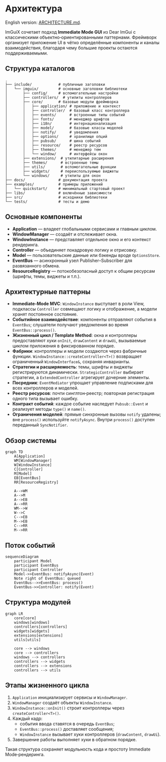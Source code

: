 # Архитектура

English version: [ARCHITECTURE.md](ARCHITECTURE.md).

ImGuiX сочетает подход **Immediate Mode GUI** из Dear ImGui с классическими
объектно‑ориентированными паттернами. Фреймворк организует приложение UI в
чётко определённые компоненты и каналы взаимодействия, благодаря чему большие
проекты остаются поддерживаемыми.

## Структура каталогов

```
.
├── include/            # публичные заголовки
│   └── imguix/         # основные заголовки библиотеки
│       ├── config/     # вспомогательные настройки
│       ├── controllers/  # утилиты контроллеров
│       ├── core/       # базовые модули фреймворка
│       │   ├── application/ # приложение и контекст
│       │   ├── controller/  # базовый класс контроллера
│       │   ├── events/      # встроенные типы событий
│       │   ├── fonts/       # менеджер шрифтов
│       │   ├── i18n/        # интернационализация
│       │   ├── model/       # базовые классы моделей
│       │   ├── notify/      # уведомления
│       │   ├── options/     # хранилище опций
│       │   ├── pubsub/      # шина событий
│       │   ├── resource/    # реестр ресурсов
│       │   ├── themes/      # менеджер тем
│       │   └── window/      # интерфейсы окон
│       ├── extensions/  # утилитарные расширения
│       ├── themes/      # встроенные темы
│       ├── utils/       # вспомогательные функции
│       ├── widgets/     # переиспользуемые виджеты
│       └── windows/     # утилиты для окон
├── docs/               # документация проекта
├── examples/           # примеры приложений
│   └── quickstart/     # минимальный стартовый проект
├── libs/               # включённые зависимости
├── src/                # исходники библиотеки
└── tests/              # тесты и демо
```

## Основные компоненты
- **Application** — владеет глобальными сервисами и главным циклом.
- **WindowManager** — создаёт и отслеживает окна.
- **WindowInstance** — представляет отдельное окно и его контекст рендеринга.
- **Controller** — объединяет покадровую логику и отрисовку.
- **Model** — пользовательские данные или бэкенды вроде `OptionsStore`.
- **EventBus** — асинхронный узел Publisher–Subscriber для развязанного обмена.
- **ResourceRegistry** — потокобезопасный доступ к общим ресурсам (шрифты,
  темы, виджеты и т.п.).

## Архитектурные паттерны
- **Immediate‑Mode MVC**: `WindowInstance` выступает в роли View, подклассы
  `Controller` совмещают логику и отображение, а модели хранят постоянное
  состояние.
- **Событийное взаимодействие**: компоненты отправляют события в `EventBus`;
  слушатели получают уведомления во время `EventBus::process()`.
- **Жизненный цикл / Template Method**: окна и контроллеры предоставляют хуки
  `onInit`, `drawContent` и `drawUi`, вызываемые циклом приложения в фиксированном
  порядке.
- **Фабрики**: контроллеры и модели создаются через фабричные функции.
  `WindowInstance::createController<T>()` возвращает ограниченный
  `WindowInterface&`, сохраняя инварианты.
- **Стратегии и расширяемость**: темы, шрифты и виджеты регистрируются динамически.
  `StrategicController` выбирает стратегии, а `ExtendedController` агрегирует
  дочерние элементы.
- **Посредник**: `EventMediator` упрощает управление подписками для всех
  контроллеров и моделей.
- **Реестр ресурсов**: почти синглтон‑реестр; повторная регистрация одного типа
  вызывает ошибку.
- **Контракт событий**: каждое событие наследует `Pubsub::Event` и реализует
  методы `type()` и `name()`.
- **Ограничения моделей**: прямые синхронные вызовы `notify` удалены; вне
  `process()` используйте `notifyAsync`. Внутри `process()` доступен переданный
  `SyncNotifier`.

## Обзор системы
```mermaid
graph TD
    A[Application]
    WM[WindowManager]
    W[WindowInstance]
    C[Controller]
    M[Model]
    EB[EventBus]
    RR[ResourceRegistry]

    A-->WM
    A-->M
    A-->EB
    A-->RR
    WM-->W
    W-->C
    C-->EB
    M-->EB
    C-->RR
    M-->RR
```

## Поток событий
```mermaid
sequenceDiagram
    participant Model
    participant EventBus
    participant Controller
    Model->>EventBus: notifyAsync(Event)
    Note right of EventBus: queued
    EventBus-->>EventBus: process()
    EventBus->>Controller: notify(Event)
```

## Структура модулей
```mermaid
graph LR
    core[core]
    windows[windows]
    controllers[controllers]
    widgets[widgets]
    extensions[extensions]
    utils[utils]

    core --> windows
    core --> controllers
    windows --> controllers
    controllers --> widgets
    controllers --> extensions
    controllers --> utils
```

## Этапы жизненного цикла
1. `Application` инициализирует сервисы и `WindowManager`.
2. `WindowManager` создаёт объекты `WindowInstance`.
3. `WindowInstance::onInit()` строит контроллеры через `createController<T>()`.
4. Каждый кадр:
   - события ввода ставятся в очередь `EventBus`;
   - `EventBus::process()` доставляет сообщения;
   - `WindowInstance` вызывает хуки контроллеров (`drawContent`, `drawUi`).
5. Завершение работы выполняет хуки в обратном порядке.

Такая структура сохраняет модульность кода и простоту Immediate Mode‑рендеринга.
